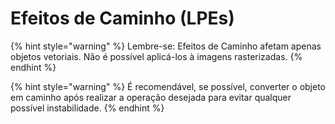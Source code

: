 # Efeitos de Caminho (LPEs)

{% hint style="warning" %}
Lembre-se: Efeitos de Caminho afetam apenas objetos vetoriais. Não é possível aplicá-los à imagens rasterizadas.&#x20;
{% endhint %}

{% hint style="warning" %}
É recomendável, se possível, converter o objeto em caminho após realizar a operação desejada para evitar qualquer possível instabilidade.
{% endhint %}
